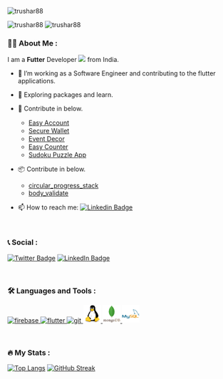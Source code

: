 <p align="left"> <img src="https://user-images.githubusercontent.com/95899209/215399057-9468d719-50e6-4caf-a4f1-301682a4689c.png" alt="trushar88" /> </p>
<p align="left"> <img src="https://img.shields.io/github/contributors/trushar88/awesome-github-profile-readme-templates.svg?color=green" alt="trushar88" />   <img src="https://komarev.com/ghpvc/?username=trushar88&label=Profile%20views&color=0e75b6&style=flat" alt="trushar88" /> 

### :man_technologist: About Me :
I am a **Futter** Developer <img src="https://media.giphy.com/media/WUlplcMpOCEmTGBtBW/giphy.gif" width="30"> from India.
- :telescope: I’m working as a Software Engineer and contributing to the flutter applications.

- :seedling: Exploring packages and learn.

- :iphone: Contribute in below.
  - [Easy Account](https://play.google.com/store/apps/details?id=com.nat.easyaccount) <img  src="https://play-lh.googleusercontent.com/myDL24tb2RmbbWV-XBXIQlnjt2d2XhUyREXcX2O9Yx07Y3cEmBY7NrnfiDl5WYr4PQ=w240-h480-rw" width="15" height="15" />
  - [Secure Wallet](https://play.google.com/store/apps/details?id=com.nat.securewallet) <img  src="https://play-lh.googleusercontent.com/dO8mQICYFA05ylTYH3JBLqWPswwtbaC9t4uU9etqThvU8dwzv51QUMayMH_PmOTVSA=w240-h480-rw" width="15" height="15" />
  - [Event Decor](https://play.google.com/store/apps/details?id=com.nat.eventdecor) <img  src="https://play-lh.googleusercontent.com/VDB_Rc0Kfbvz7uBjZZkTRzQykdqqOvsNXdOp1-5jrxolcFV-dGHOVbkOS382GVlsCQ=w240-h480-rw" width="15" height="15" />
  - [Easy Counter](https://play.google.com/store/apps/details?id=com.nat.easycounter) <img  src="https://play-lh.googleusercontent.com/cmDmnLEnQ2wpZF4SOGMfVBn_4KB9ullJZvxtGtbf61xNojLc8LunYyBukqVM0TI_ndc=w240-h480-rw" width="15" height="15" />
  - [Sudoku Puzzle App](https://play.google.com/store/apps/details?id=com.nat.sudokuapp) <img  src="https://play-lh.googleusercontent.com/7FgPI9bxglPSpIRJpQDC2HTJKQ_sqiq4ObGo6Q-kfBXMw_KqwnBgrG6NKiWBfSqCxA=w240-h480-rw" width="15" height="15" />

- :package: Contribute in below.
  - [circular_progress_stack](https://pub.dev/packages/circular_progress_stack)
  - [body_validate](https://pub.dev/packages/body_validate)
- :mailbox: How to reach me: [![Linkedin Badge](https://img.shields.io/badge/LinkedIn-Profile-informational?style=flat&logo=linkedin&logoColor=white&color=0D76A8)](https://www.linkedin.com/in/trushar-mistry-2b00171b1/)
  
&nbsp;

### :telephone_receiver: Social :

[![Twitter Badge](https://img.shields.io/badge/Twitter-Profile-informational?style=flat&logo=twitter&logoColor=white&color=1CA2F1)](https://twitter.com/TrusharMistry8)
[![LinkedIn Badge](https://img.shields.io/badge/LinkedIn-Profile-informational?style=flat&logo=linkedin&logoColor=white&color=0D76A8)](https://www.linkedin.com/in/trushar-mistry-2b00171b1/)

&nbsp;

### :hammer_and_wrench: Languages and Tools :
<p align="left"> <a href="https://firebase.google.com/" target="_blank" rel="noreferrer"> <img src="https://www.vectorlogo.zone/logos/firebase/firebase-icon.svg" alt="firebase" width="40" height="40"/> </a> <a href="https://flutter.dev" target="_blank" rel="noreferrer"> <img src="https://www.vectorlogo.zone/logos/flutterio/flutterio-icon.svg" alt="flutter" width="40" height="40"/> </a> <a href="https://git-scm.com/" target="_blank" rel="noreferrer"> <img src="https://www.vectorlogo.zone/logos/git-scm/git-scm-icon.svg" alt="git" width="40" height="40"/> </a> <a href="https://www.linux.org/" target="_blank" rel="noreferrer"> <img src="https://raw.githubusercontent.com/devicons/devicon/master/icons/linux/linux-original.svg" alt="linux" width="40" height="40"/> </a> <a href="https://www.mongodb.com/" target="_blank" rel="noreferrer"> <img src="https://raw.githubusercontent.com/devicons/devicon/master/icons/mongodb/mongodb-original-wordmark.svg" alt="mongodb" width="40" height="40"/> </a> <a href="https://www.mysql.com/" target="_blank" rel="noreferrer"> <img src="https://raw.githubusercontent.com/devicons/devicon/master/icons/mysql/mysql-original-wordmark.svg" alt="mysql" width="40" height="40"/> </a> </p>

&nbsp;

### :fire: My Stats :
[![Top Langs](https://github-readme-stats.vercel.app/api/top-langs/?username=Trushar88&&langs_count=8&layout=compact&background=000000)](https://github.com/trushar88/github-readme-stats) 
[![GitHub Streak](http://github-readme-streak-stats.herokuapp.com?user=Trushar88&theme=dark&background=000000)](https://git.io/streak-stats)

